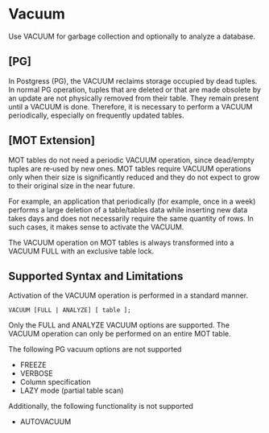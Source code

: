 # Vacuum<a name="EN-US_TOPIC_0260488113"></a>

Use VACUUM for garbage collection and optionally to analyze a database.

## \[PG\]<a name="section371338113019"></a>

In Postgress \(PG\), the VACUUM reclaims storage occupied by dead tuples. In normal PG operation, tuples that are deleted or that are made obsolete by an update are not physically removed from their table. They remain present until a VACUUM is done. Therefore, it is necessary to perform a VACUUM periodically, especially on frequently updated tables.

## \[MOT Extension\]<a name="section16458175718302"></a>

MOT tables do not need a periodic VACUUM operation, since dead/empty tuples are re‑used by new ones. MOT tables require VACUUM operations only when their size is significantly reduced and they do not expect to grow to their original size in the near future.

For example, an application that periodically \(for example, once in a week\) performs a large deletion of a table/tables data while inserting new data takes days and does not necessarily require the same quantity of rows. In such cases, it makes sense to activate the VACUUM.

The VACUUM operation on MOT tables is always transformed into a VACUUM FULL with an exclusive table lock.

## Supported Syntax and Limitations<a name="section15886215193114"></a>

Activation of the VACUUM operation is performed in a standard manner.

```
VACUUM [FULL | ANALYZE] [ table ]; 
```

Only the FULL and ANALYZE VACUUM options are supported. The VACUUM operation can only be performed on an entire MOT table.

The following PG vacuum options are not supported

-   FREEZE
-   VERBOSE
-   Column specification
-   LAZY mode \(partial table scan\)

Additionally, the following functionality is not supported

-   AUTOVACUUM

